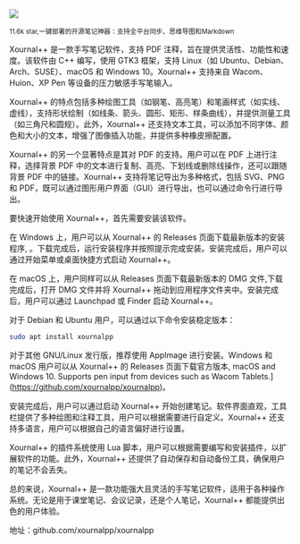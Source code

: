 <img src="/assets/image/250112-xournalpp.png"/>

<small>11.6k star,一键部署的开源笔记神器：支持全平台同步、思维导图和Markdown</small>

Xournal++ 是一款手写笔记软件，支持 PDF 注释，旨在提供灵活性、功能性和速度。该软件由 C++ 编写，使用 GTK3 框架，支持 Linux（如 Ubuntu、Debian、Arch、SUSE）、macOS 和 Windows 10。Xournal++ 支持来自 Wacom、Huion、XP Pen 等设备的压力敏感手写笔输入。

Xournal++ 的特点包括多种绘图工具（如钢笔、高亮笔）和笔画样式（如实线、虚线），支持形状绘制（如线条、箭头、圆形、矩形、样条曲线），并提供测量工具（如三角尺和圆规）。此外，Xournal++ 还支持文本工具，可以添加不同字体、颜色和大小的文本，增强了图像插入功能，并提供多种橡皮擦配置。

Xournal++ 的另一个显著特点是其对 PDF 的支持。用户可以在 PDF 上进行注释，选择背景 PDF 中的文本进行复制、高亮、下划线或删除线操作，还可以跟随背景 PDF 中的链接。Xournal++ 支持将笔记导出为多种格式，包括 SVG、PNG 和 PDF，既可以通过图形用户界面（GUI）进行导出，也可以通过命令行进行导出。

要快速开始使用 Xournal++，首先需要安装该软件。

在 Windows 上，用户可以从 Xournal++ 的 Releases 页面下载最新版本的安装程序, 。下载完成后，运行安装程序并按照提示完成安装。安装完成后，用户可以通过开始菜单或桌面快捷方式启动 Xournal++。

在 macOS 上，用户同样可以从 Releases 页面下载最新版本的 DMG 文件,下载完成后，打开 DMG 文件并将 Xournal++ 拖动到应用程序文件夹中。安装完成后，用户可以通过 Launchpad 或 Finder 启动 Xournal++。

对于 Debian 和 Ubuntu 用户，可以通过以下命令安装稳定版本：
```bash
sudo apt install xournalpp
```
对于其他 GNU/Linux 发行版，推荐使用 AppImage 进行安装。Windows 和 macOS 用户可以从 Xournal++ 的 Releases 页面下载官方版本, macOS and Windows 10. Supports pen input from devices such as Wacom Tablets.](https://github.com/xournalpp/xournalpp)。

安装完成后，用户可以通过启动 Xournal++ 开始创建笔记。软件界面直观，工具栏提供了多种绘图和注释工具，用户可以根据需要进行自定义。Xournal++ 还支持多语言，用户可以根据自己的语言偏好进行设置。

Xournal++ 的插件系统使用 Lua 脚本，用户可以根据需要编写和安装插件，以扩展软件的功能。此外，Xournal++ 还提供了自动保存和自动备份工具，确保用户的笔记不会丢失。

总的来说，Xournal++ 是一款功能强大且灵活的手写笔记软件，适用于各种操作系统。无论是用于课堂笔记、会议记录，还是个人笔记，Xournal++ 都能提供出色的用户体验。

地址：github.com/xournalpp/xournalpp